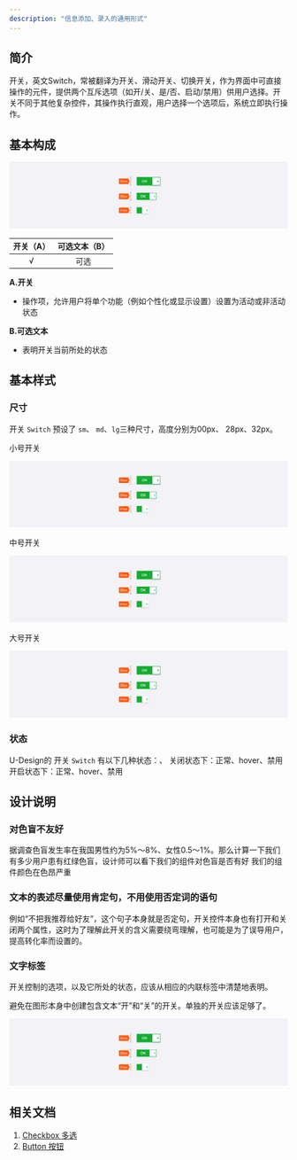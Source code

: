 ```yaml
---
description: "信息添加、录入的通用形式"
---
```

<!--副标题具体写法见源代码模式-->

## 简介

开关，英文Switch，常被翻译为开关、滑动开关、切换开关，作为界面中可直接操作的元件，提供两个互斥选项（如开/关、是/否、启动/禁用）供用户选择。开关不同于其他复杂控件，其操作执行直观，用户选择一个选项后，系统立即执行操作。



## 基本构成

![](../../../images/switch/styles_01.png)

| 开关（A） | 可选文本（B） | 
| :-------: | :-------: | 
|     √     |    可选   |

**A.开关**

- 操作项，允许用户将单个功能（例如个性化或显示设置）设置为活动或非活动状态

**B.可选文本**

- 表明开关当前所处的状态




## 基本样式


### 尺寸
开关 `Switch` 预设了 `sm`、 `md`、`lg`三种尺寸，高度分别为00px、 28px、32px。

小号开关

![](../../../images/switch/styles_01.png)

中号开关

![](../../../images/switch/styles_01.png)

大号开关

![](../../../images/switch/styles_01.png)




### 状态
U-Design的 开关 `Switch` 有以下几种状态：、
关闭状态下：正常、hover、禁用
开启状态下：正常、hover、禁用




## 设计说明

### 对色盲不友好
据调查色盲发生率在我国男性约为5%～8%、女性0.5～1%。那么计算一下我们有多少用户患有红绿色盲，设计师可以看下我们的组件对色盲是否有好
我们的组件颜色在色昂严重



### 文本的表述尽量使用肯定句，不用使用否定词的语句

例如“不把我推荐给好友”，这个句子本身就是否定句，开关控件本身也有打开和关闭两个属性，这时为了理解此开关的含义需要绕弯理解，也可能是为了误导用户，提高转化率而设置的。


### 文字标签
开关控制的选项，以及它所处的状态，应该从相应的内联标签中清楚地表明。

避免在图形本身中创建包含文本“开”和“关”的开关。单独的开关应该足够了。


![](../../../images/switch/styles_01.png)


<!--

## 主题

| 内容 | 值           | 默认值  |
| :--- | :----------- | :------ |
| icon | icon/nothing | nothing |
| icon | icon/nothing | nothing |

-->


## 相关文档

1. [Checkbox 多选](/component/Checkbox/)
2. [Button 按钮](/component/Button/)
